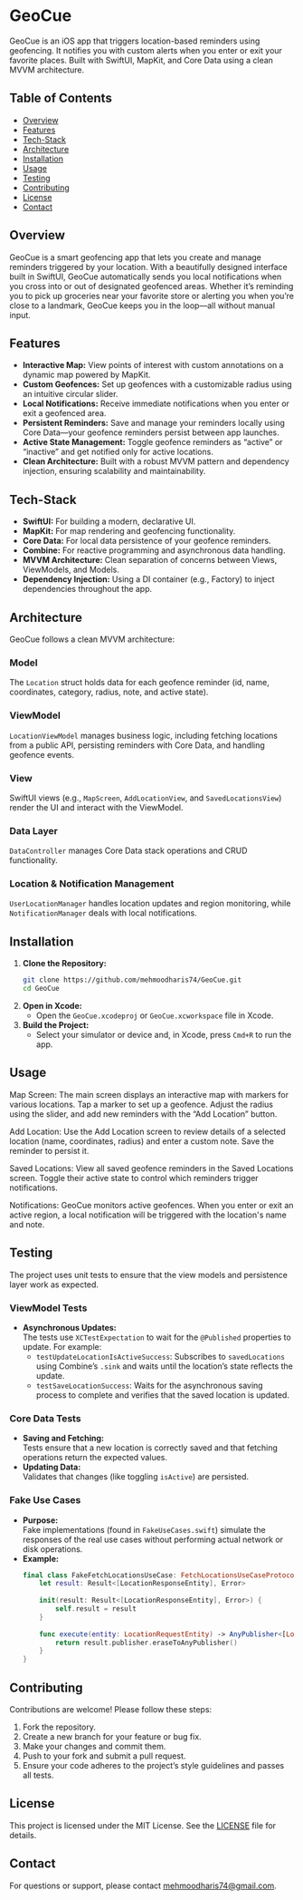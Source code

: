 # GeoCue
GeoCue is an iOS app that triggers location-based reminders using geofencing. It notifies you with custom alerts when you enter or exit your favorite places. Built with SwiftUI, MapKit, and Core Data using a clean MVVM architecture.

## Table of Contents
- [Overview](#overview)
- [Features](#features)
- [Tech-Stack](#tech-stack)
- [Architecture](#architecture)
- [Installation](#installation)
- [Usage](#usage)
- [Testing](#testing)
- [Contributing](#contributing)
- [License](#license)
- [Contact](#contact)

## Overview
GeoCue is a smart geofencing app that lets you create and manage reminders triggered by your location. With a beautifully designed interface built in SwiftUI, GeoCue automatically sends you local notifications when you cross into or out of designated geofenced areas. Whether it’s reminding you to pick up groceries near your favorite store or alerting you when you’re close to a landmark, GeoCue keeps you in the loop—all without manual input.

## Features

- **Interactive Map:** View points of interest with custom annotations on a dynamic map powered by MapKit.  
- **Custom Geofences:** Set up geofences with a customizable radius using an intuitive circular slider.  
- **Local Notifications:** Receive immediate notifications when you enter or exit a geofenced area.  
- **Persistent Reminders:** Save and manage your reminders locally using Core Data—your geofence reminders persist between app launches.  
- **Active State Management:** Toggle geofence reminders as “active” or “inactive” and get notified only for active locations.  
- **Clean Architecture:** Built with a robust MVVM pattern and dependency injection, ensuring scalability and maintainability.  

## Tech-Stack

- **SwiftUI:** For building a modern, declarative UI.  
- **MapKit:** For map rendering and geofencing functionality.  
- **Core Data:** For local data persistence of your geofence reminders.  
- **Combine:** For reactive programming and asynchronous data handling.  
- **MVVM Architecture:** Clean separation of concerns between Views, ViewModels, and Models.  
- **Dependency Injection:** Using a DI container (e.g., Factory) to inject dependencies throughout the app.  

## Architecture

GeoCue follows a clean MVVM architecture:  

### Model  
The `Location` struct holds data for each geofence reminder (id, name, coordinates, category, radius, note, and active state).  

### ViewModel  
`LocationViewModel` manages business logic, including fetching locations from a public API, persisting reminders with Core Data, and handling geofence events.  

### View  
SwiftUI views (e.g., `MapScreen`, `AddLocationView`, and `SavedLocationsView`) render the UI and interact with the ViewModel.  

### Data Layer  
`DataController` manages Core Data stack operations and CRUD functionality.  

### Location & Notification Management  
`UserLocationManager` handles location updates and region monitoring, while `NotificationManager` deals with local notifications.  


## Installation
1. **Clone the Repository:**
   ```bash
   git clone https://github.com/mehmoodharis74/GeoCue.git
   cd GeoCue
   ```
2. **Open in Xcode:**
   - Open the `GeoCue.xcodeproj` or `GeoCue.xcworkspace` file in Xcode.
3. **Build the Project:**
   - Select your simulator or device and, in Xcode, press `Cmd+R` to run the app.


## Usage
Map Screen:
The main screen displays an interactive map with markers for various locations. Tap a marker to set up a geofence. Adjust the radius using the slider, and add new reminders with the “Add Location” button.

Add Location:
Use the Add Location screen to review details of a selected location (name, coordinates, radius) and enter a custom note. Save the reminder to persist it.

Saved Locations:
View all saved geofence reminders in the Saved Locations screen. Toggle their active state to control which reminders trigger notifications.

Notifications:
GeoCue monitors active geofences. When you enter or exit an active region, a local notification will be triggered with the location's name and note.

## Testing
The project uses unit tests to ensure that the view models and persistence layer work as expected.

### ViewModel Tests
- **Asynchronous Updates:**  
  The tests use `XCTestExpectation` to wait for the `@Published` properties to update. For example:
  - `testUpdateLocationIsActiveSuccess`: Subscribes to `savedLocations` using Combine’s `.sink` and waits until the location’s state reflects the update.
  - `testSaveLocationSuccess`: Waits for the asynchronous saving process to complete and verifies that the saved location is updated.

### Core Data Tests
- **Saving and Fetching:**  
  Tests ensure that a new location is correctly saved and that fetching operations return the expected values.
- **Updating Data:**  
  Validates that changes (like toggling `isActive`) are persisted.
### Fake Use Cases
- **Purpose:**  
  Fake implementations (found in `FakeUseCases.swift`) simulate the responses of the real use cases without performing actual network or disk operations.
- **Example:**
  ```swift
  final class FakeFetchLocationsUseCase: FetchLocationsUseCaseProtocol {
      let result: Result<[LocationResponseEntity], Error>
      
      init(result: Result<[LocationResponseEntity], Error>) {
          self.result = result
      }
      
      func execute(entity: LocationRequestEntity) -> AnyPublisher<[LocationResponseEntity], Error> {
          return result.publisher.eraseToAnyPublisher()
      }
  }
  ```

## Contributing
Contributions are welcome! Please follow these steps:
1. Fork the repository.
2. Create a new branch for your feature or bug fix.
3. Make your changes and commit them.
4. Push to your fork and submit a pull request.
5. Ensure your code adheres to the project’s style guidelines and passes all tests.

## License
This project is licensed under the MIT License. See the [LICENSE](LICENSE) file for details.

## Contact
For questions or support, please contact [mehmoodharis74@gmail.com](mailto:mehmoodharis74@gmail.com).

